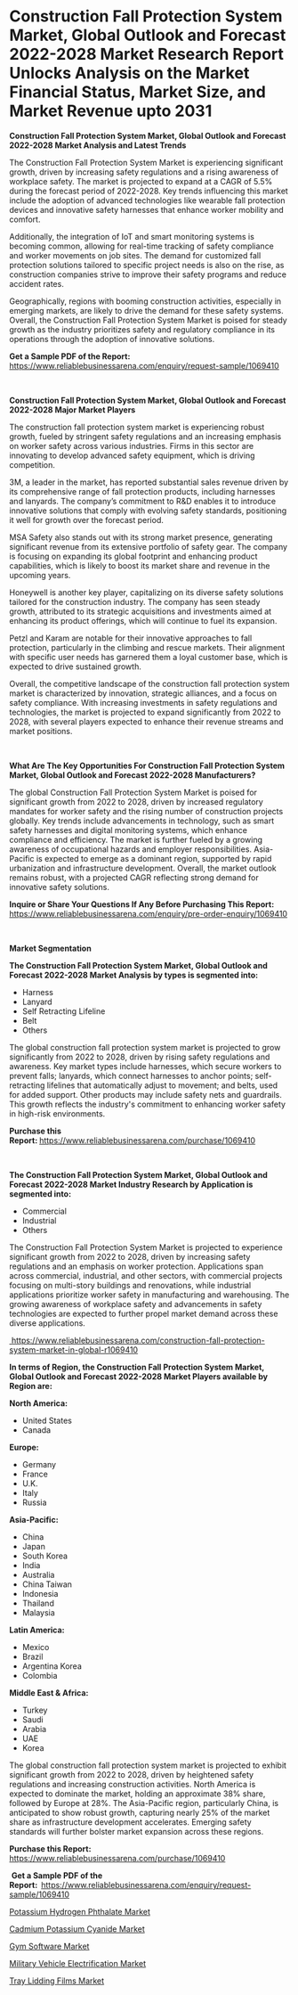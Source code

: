 <p><h1>Construction Fall Protection System Market, Global Outlook and Forecast 2022-2028 Market Research Report Unlocks Analysis on the Market Financial Status, Market Size, and Market Revenue upto 2031</h1></p><p><strong>Construction Fall Protection System Market, Global Outlook and Forecast 2022-2028 Market Analysis and Latest Trends</strong></p>
<p><p>The Construction Fall Protection System Market is experiencing significant growth, driven by increasing safety regulations and a rising awareness of workplace safety. The market is projected to expand at a CAGR of 5.5% during the forecast period of 2022-2028. Key trends influencing this market include the adoption of advanced technologies like wearable fall protection devices and innovative safety harnesses that enhance worker mobility and comfort. </p><p>Additionally, the integration of IoT and smart monitoring systems is becoming common, allowing for real-time tracking of safety compliance and worker movements on job sites. The demand for customized fall protection solutions tailored to specific project needs is also on the rise, as construction companies strive to improve their safety programs and reduce accident rates. </p><p>Geographically, regions with booming construction activities, especially in emerging markets, are likely to drive the demand for these safety systems. Overall, the Construction Fall Protection System Market is poised for steady growth as the industry prioritizes safety and regulatory compliance in its operations through the adoption of innovative solutions.</p></p>
<p><strong>Get a Sample PDF of the Report:&nbsp;</strong> <a href="https://www.reliablebusinessarena.com/enquiry/request-sample/1069410">https://www.reliablebusinessarena.com/enquiry/request-sample/1069410</a></p>
<p>&nbsp;</p>
<p><strong>Construction Fall Protection System Market, Global Outlook and Forecast 2022-2028 Major Market Players</strong></p>
<p><p>The construction fall protection system market is experiencing robust growth, fueled by stringent safety regulations and an increasing emphasis on worker safety across various industries. Firms in this sector are innovating to develop advanced safety equipment, which is driving competition.</p><p>3M, a leader in the market, has reported substantial sales revenue driven by its comprehensive range of fall protection products, including harnesses and lanyards. The company’s commitment to R&D enables it to introduce innovative solutions that comply with evolving safety standards, positioning it well for growth over the forecast period.</p><p>MSA Safety also stands out with its strong market presence, generating significant revenue from its extensive portfolio of safety gear. The company is focusing on expanding its global footprint and enhancing product capabilities, which is likely to boost its market share and revenue in the upcoming years.</p><p>Honeywell is another key player, capitalizing on its diverse safety solutions tailored for the construction industry. The company has seen steady growth, attributed to its strategic acquisitions and investments aimed at enhancing its product offerings, which will continue to fuel its expansion.</p><p>Petzl and Karam are notable for their innovative approaches to fall protection, particularly in the climbing and rescue markets. Their alignment with specific user needs has garnered them a loyal customer base, which is expected to drive sustained growth.</p><p>Overall, the competitive landscape of the construction fall protection system market is characterized by innovation, strategic alliances, and a focus on safety compliance. With increasing investments in safety regulations and technologies, the market is projected to expand significantly from 2022 to 2028, with several players expected to enhance their revenue streams and market positions.</p></p>
<p>&nbsp;</p>
<p><strong>What Are The Key Opportunities For Construction Fall Protection System Market, Global Outlook and Forecast 2022-2028 Manufacturers?</strong></p>
<p><p>The global Construction Fall Protection System Market is poised for significant growth from 2022 to 2028, driven by increased regulatory mandates for worker safety and the rising number of construction projects globally. Key trends include advancements in technology, such as smart safety harnesses and digital monitoring systems, which enhance compliance and efficiency. The market is further fueled by a growing awareness of occupational hazards and employer responsibilities. Asia-Pacific is expected to emerge as a dominant region, supported by rapid urbanization and infrastructure development. Overall, the market outlook remains robust, with a projected CAGR reflecting strong demand for innovative safety solutions.</p></p>
<p><strong>Inquire or Share Your Questions If Any Before Purchasing This Report:</strong> <a href="https://www.reliablebusinessarena.com/enquiry/pre-order-enquiry/1069410">https://www.reliablebusinessarena.com/enquiry/pre-order-enquiry/1069410</a></p>
<p>&nbsp;</p>
<p><strong>Market Segmentation</strong></p>
<p><strong>The Construction Fall Protection System Market, Global Outlook and Forecast 2022-2028 Market Analysis by types is segmented into:</strong></p>
<p><ul><li>Harness</li><li>Lanyard</li><li>Self Retracting Lifeline</li><li>Belt</li><li>Others</li></ul></p>
<p><p>The global construction fall protection system market is projected to grow significantly from 2022 to 2028, driven by rising safety regulations and awareness. Key market types include harnesses, which secure workers to prevent falls; lanyards, which connect harnesses to anchor points; self-retracting lifelines that automatically adjust to movement; and belts, used for added support. Other products may include safety nets and guardrails. This growth reflects the industry's commitment to enhancing worker safety in high-risk environments.</p></p>
<p><strong>Purchase this Report:&nbsp;</strong><a href="https://www.reliablebusinessarena.com/purchase/1069410">https://www.reliablebusinessarena.com/purchase/1069410</a></p>
<p>&nbsp;</p>
<p><strong>The Construction Fall Protection System Market, Global Outlook and Forecast 2022-2028 Market Industry Research by Application is segmented into:</strong></p>
<p><ul><li>Commercial</li><li>Industrial</li><li>Others</li></ul></p>
<p><p>The Construction Fall Protection System Market is projected to experience significant growth from 2022 to 2028, driven by increasing safety regulations and an emphasis on worker protection. Applications span across commercial, industrial, and other sectors, with commercial projects focusing on multi-story buildings and renovations, while industrial applications prioritize worker safety in manufacturing and warehousing. The growing awareness of workplace safety and advancements in safety technologies are expected to further propel market demand across these diverse applications.</p></p>
<p><a href="https://www.reliablebusinessarena.com/construction-fall-protection-system-market-in-global-r1069410">&nbsp;https://www.reliablebusinessarena.com/construction-fall-protection-system-market-in-global-r1069410</a></p>
<p><strong>In terms of Region, the Construction Fall Protection System Market, Global Outlook and Forecast 2022-2028 Market Players available by Region are:</strong></p>
<p>
    <p> <strong> North America: </strong>
        <ul>
            <li>United States</li>
            <li>Canada</li>
        </ul>
        </p> 
    <p> <strong> Europe: </strong>
        <ul>
            <li>Germany</li>
            <li>France</li>
            <li>U.K.</li>
            <li>Italy</li>
            <li>Russia</li>
        </ul>
        </p> 
    <p> <strong> Asia-Pacific: </strong>
        <ul>
            <li>China</li>
            <li>Japan</li>
            <li>South Korea</li>
            <li>India</li>
            <li>Australia</li>
            <li>China Taiwan</li>
            <li>Indonesia</li>
            <li>Thailand</li>
            <li>Malaysia</li>
        </ul>
        </p> 
    <p> <strong> Latin America: </strong>
        <ul>
            <li>Mexico</li>
            <li>Brazil</li>
            <li>Argentina Korea</li>
            <li>Colombia</li>
        </ul>
        </p> 
    <p> <strong> Middle East & Africa: </strong>
        <ul>
            <li>Turkey</li>
            <li>Saudi</li>
            <li>Arabia</li>
            <li>UAE</li>
            <li>Korea</li>
        </ul>
    </p>
    </p>
<p><p>The global construction fall protection system market is projected to exhibit significant growth from 2022 to 2028, driven by heightened safety regulations and increasing construction activities. North America is expected to dominate the market, holding an approximate 38% share, followed by Europe at 28%. The Asia-Pacific region, particularly China, is anticipated to show robust growth, capturing nearly 25% of the market share as infrastructure development accelerates. Emerging safety standards will further bolster market expansion across these regions.</p></p>
<p><strong>Purchase this Report: </strong><a href="https://www.reliablebusinessarena.com/purchase/1069410">https://www.reliablebusinessarena.com/purchase/1069410</a></p>
<p>&nbsp;<strong>Get a Sample PDF of the Report:&nbsp;&nbsp;</strong><a href="https://www.reliablebusinessarena.com/enquiry/request-sample/1069410">https://www.reliablebusinessarena.com/enquiry/request-sample/1069410</a></p>
<p><strong></strong></p>
<p><p><a href="https://issuu.com/reportprime-2/docs/potassium-hydrogen-phthalate-market_6a60ce159f312b">Potassium Hydrogen Phthalate Market</a></p><p><a href="https://issuu.com/reportprime-2/docs/cadmium-potassium-cyanide-market-si_ce77a0bdc5286c">Cadmium Potassium Cyanide Market</a></p><p><a href="https://www.linkedin.com/pulse/pioneering-growth-analyzing-global-gym-software-market-dynamics-g4ygf?trackingId=EHIwnoofTcexz4J6P2SgnQ%3D%3D">Gym Software Market</a></p><p><a href="https://medium.com/@esmeraldaezzy1561/the-global-military-vehicle-electrification-market-identifies-drivers-restraints-opportunities-fde447633bf6">Military Vehicle Electrification Market</a></p><p><a href="https://medium.com/@m.muhlisin.sin_83756/the-growth-of-the-tray-lidding-films-market-has-been-significant-driven-by-various-critical-be0999aa6ddb">Tray Lidding Films Market</a></p></p>